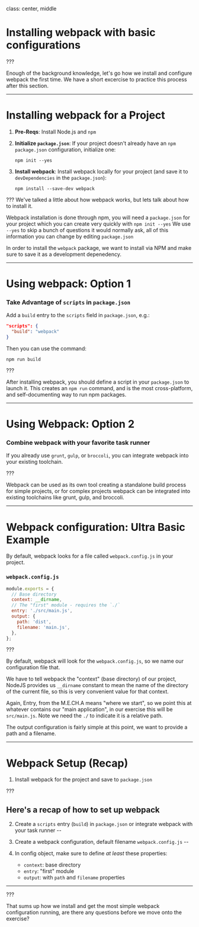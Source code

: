 class: center, middle
# Installing webpack with basic configurations

???

Enough of the background knowledge, let's go how we install and configure webpack the first time.  We have a short excercise to practice this process after this section.

---

# Installing webpack for a Project

1. __Pre-Reqs__:
  Install Node.js and `npm`

2. __Initialize `package.json`__:
  If your project doesn't already have an `npm` `package.json` configuration, initialize one:

    `npm init --yes`

3. __Install webpack__:
  Install webpack locally for your project (and save it to `devDependencies` in the `package.json`):

    `npm install --save-dev webpack`

???
We've talked a little about how webpack works, but lets talk about how to install it.

Webpack installation is done through npm, you will need a `package.json` for your project which you can create very quickly with `npm init --yes`  We use `--yes` to skip a bunch of questions it would normally ask, all of this information you can change by editing `package.json`

In order to install the `webpack` package, we want to install via NPM and make sure to save it as a development depenedency.

---

# Using webpack: Option 1

### Take Advantage of `scripts` in `package.json`

Add a `build` entry to the `scripts` field in `package.json`, e.g.:

```json
"scripts": {
  "build": "webpack"
}
```

Then you can use the command:

`npm run build`

???

After installing webpack, you should define a script in your `package.json` to launch it.  This creates an `npm run` command, and is the most cross-platform, and self-documenting way to run npm packages.

---

# Using Webpack: Option 2

### Combine webpack with your favorite task runner

If you already use `grunt`, `gulp`, or `broccoli`, you can integrate webpack into your existing toolchain.

???



Webpack can be used as its own tool creating a standalone build process for simple projects, or for complex projects webpack can be integrated into existing toolchains like grunt, gulp, and broccoli.

---

# Webpack configuration: Ultra Basic Example

By default, webpack looks for a file called `webpack.config.js` in your project.

### `webpack.config.js`

```js
module.exports = {
  // Base directory
  context: __dirname,
  // The "first" module - requires the `./`
  entry: './src/main.js',
  output: {
    path: 'dist',
    filename: 'main.js',
  },
};
```

???

By default, webpack will look for the `webpack.config.js`, so we name our configuration file that.

We have to tell webpack the "context" (base directory) of our project, NodeJS provides us `__dirname` constant to mean the name of the directory of the current file, so this is very convenient value for that context.

Again, Entry, from the M.E.CH.A means "where we start", so we point this at whatever contains our "main application", in our exercise this will be `src/main.js`.  Note we need the `./` to indicate it is a relative path.

The output configuration is fairly simple at this point, we want to provide a path and a filename.

---

# Webpack Setup (Recap)

1. Install webpack for the project and save to `package.json`

???

Here's a recap of how to set up webpack
--

2. Create a `scripts` entry (`build`) in `package.json` or integrate webpack with your task runner
--

3. Create a webpack configuration, default filename `webpack.config.js`
--

4. In config object, make sure to define _at least_ these properties:
    * `context`: base directory
    * `entry`: "first" module
    * `output`: with `path` and `filename` properties

------

???

That sums up how we install and get the most simple webpack configuration running, are there any questions before we move onto the exercise?
